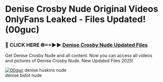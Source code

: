 # Denise Crosby Nude Original Videos 0nlyFans Leaked - Files Updated! (00guc)

<h3>🔴 CLICK HERE 🌐==►► <a href="https://tinyurl.com/yc6ubb5a" rel="nofollow">Denise Crosby Nude Updated Files</a></h3>

Get Denise Crosby Nude and all content. Now you can access all videos and pictures of Denise Crosby Nude. New Updated Files 2025!

[![00guc](https://i.imgur.com/7eu0CRL.gif)](https://tinyurl.com/yc6ubb5a)
denise huskins nude<br>
denise bidot nude